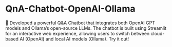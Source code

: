 # QnA-Chatbot-OpenAI-Ollama
🚀 Developed a powerful Q&amp;A Chatbot that integrates both OpenAI GPT models and Ollama’s open-source LLMs. The chatbot is built using Streamlit for an interactive web experience, allowing users to switch between cloud-based AI (OpenAI) and local AI models (Ollama). Try it out!
